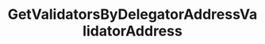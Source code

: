 ---
title: GetValidatorsByDelegatorAddressValidatorAddress
excerpt: ''
api:
  file: consensus-chain-api.json
  operationId: get_staking-delegators-delegator-addr-validators-validator-addr
deprecated: false
hidden: false
metadata:
  title: ''
  description: ''
  robots: index
next:
  description: ''
---